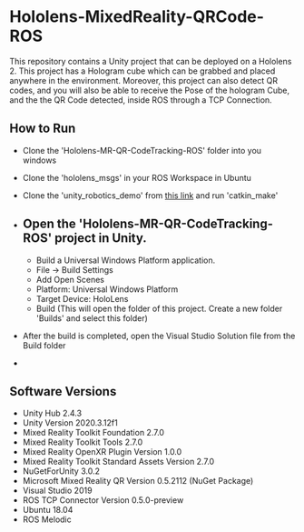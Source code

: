 # Hololens-MixedReality-QRCode-ROS
This repository contains a Unity project that can be deployed on a Hololens 2.
This project has a Hologram cube which can be grabbed and placed anywhere in the environment. Moreover, this project can also detect QR codes, and you will also be able to receive the Pose of the hologram Cube, and the the QR Code detected, inside ROS through a TCP Connection.

## How to Run
- Clone the 'Hololens-MR-QR-CodeTracking-ROS' folder into you windows
- Clone the 'hololens_msgs' in your ROS Workspace in Ubuntu
- Clone the 'unity_robotics_demo' from [this link](https://github.com/Unity-Technologies/Unity-Robotics-Hub/tree/main/tutorials/ros_unity_integration/ros_packages) and run 'catkin_make'
- Open the 'Hololens-MR-QR-CodeTracking-ROS' project in Unity.
    - 
    - Build a Universal Windows Platform application.
    -  File -> Build Settings 
    -  Add Open Scenes
    -  Platform: Universal Windows Platform
    -  Target Device: HoloLens
    -  Build (This will open the folder of this project. Create a new folder 'Builds' and select this folder)

- After the build is completed, open the Visual Studio Solution file from the Build folder
- 

## Software Versions

- Unity Hub 2.4.3
- Unity Version 2020.3.12f1
- Mixed Reality Toolkit Foundation 2.7.0
- Mixed Reality Toolkit Tools 2.7.0
- Mixed Reality OpenXR Plugin Version 1.0.0
- Mixed Reality Toolkit Standard Assets Version 2.7.0
- NuGetForUnity 3.0.2
- Microsoft Mixed Reality QR Version 0.5.2112 (NuGet Package)
- Visual Studio 2019
- ROS TCP Connector Version 0.5.0-preview
- Ubuntu 18.04
- ROS Melodic
